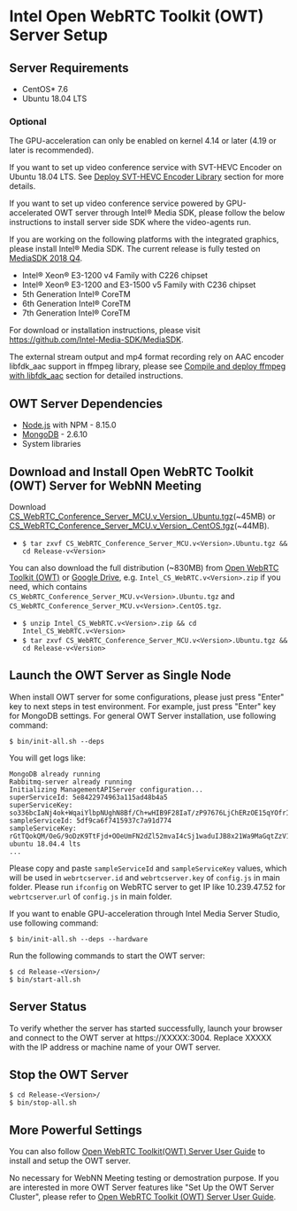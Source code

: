 # Intel Open WebRTC Toolkit (OWT) Server Setup

## Server Requirements

- CentOS* 7.6
- Ubuntu 18.04 LTS

### Optional

The GPU-acceleration can only be enabled on kernel 4.14 or later (4.19 or later is recommended).

If you want to set up video conference service with SVT-HEVC Encoder on Ubuntu 18.04 LTS. See [Deploy SVT-HEVC Encoder Library](https://software.intel.com/sites/products/documentation/webrtc/conference/#Conferencesection2_3_6) section for more details.

If you want to set up video conference service powered by GPU-accelerated OWT server through Intel® Media SDK, please follow the below instructions to install server side SDK where the video-agents run.

If you are working on the following platforms with the integrated graphics, please install Intel® Media SDK. The current release is fully tested on [MediaSDK 2018 Q4](https://github.com/Intel-Media-SDK/MediaSDK/releases/tag/intel-mediasdk-18.4.0).

- Intel® Xeon® E3-1200 v4 Family with C226 chipset
- Intel® Xeon® E3-1200 and E3-1500 v5 Family with C236 chipset
- 5th Generation Intel® CoreTM
- 6th Generation Intel® CoreTM
- 7th Generation Intel® CoreTM

For download or installation instructions, please visit https://github.com/Intel-Media-SDK/MediaSDK.

The external stream output and mp4 format recording rely on AAC encoder libfdk_aac support in ffmpeg library, please see [Compile and deploy ffmpeg with libfdk_aac](https://software.intel.com/sites/products/documentation/webrtc/conference/#Conferencesection2_3_5) section for detailed instructions.

## OWT Server Dependencies

- [Node.js](http://nodejs.org/)	with NPM - 8.15.0
- [MongoDB](http://mongodb.org) -	2.6.10
- System libraries

## Download and Install Open WebRTC Toolkit (OWT) Server for WebNN Meeting

Download [CS_WebRTC_Conference_Server_MCU.v_Version_.Ubuntu.tgz](https://drive.google.com/file/d/1Ru2MLM82TfrzjUKfRq0ySHSDPSj8bJwJ/view?usp=sharing)(~45MB) or [CS_WebRTC_Conference_Server_MCU.v_Version_.CentOS.tgz](https://drive.google.com/file/d/1m7ynhq6AvaFwXPAbFaTAop3TWgajb5Pi/view?usp=sharing)(~44MB).

- `$ tar zxvf CS_WebRTC_Conference_Server_MCU.v<Version>.Ubuntu.tgz && cd Release-v<Version>`

You can also download the full distribution (~830MB) from [Open WebRTC Toolkit (OWT)](https://software.intel.com/zh-cn/webrtc-sdk) or [Google Drive](https://drive.google.com/file/d/18Ev_p0pf4-B9cLHC54uOdVDFogtxdm5A/view?usp=sharing), e.g. `Intel_CS_WebRTC.v<Version>.zip` if you need, which contains `CS_WebRTC_Conference_Server_MCU.v<Version>.Ubuntu.tgz` and `CS_WebRTC_Conference_Server_MCU.v<Version>.CentOS.tgz`.

- `$ unzip Intel_CS_WebRTC.v<Version>.zip && cd Intel_CS_WebRTC.v<Version>`
- `$ tar zxvf CS_WebRTC_Conference_Server_MCU.v<Version>.Ubuntu.tgz && cd Release-v<Version>`

## Launch the OWT Server as Single Node

When install OWT server for some configurations, please just press "Enter" key to next steps in test environment. For example, just press "Enter" key for MongoDB settings. For general OWT Server installation, use following command:

`$ bin/init-all.sh --deps`

You will get logs like:

```
MongoDB already running
Rabbitmq-server already running
Initializing ManagementAPIServer configuration...
superServiceId: 5e8422974963a115ad48b4a5
superServiceKey: so336bcIaNj4ok+WqaiYlbpNUghN8Bf/Ch+wHIB9F28IaT/zP97676LjChERzOE15qYOfrICVkffVDRbE/XqIYfdMTJKZOPuy5dWlHeIG3wGefbWoFntMecd8XrFSU9rZWUb/x6g+lnlctfYKgOK8V1QKuPS1Uk/6mzmkGwAet8=
sampleServiceId: 5df9ca6f7415937c7a91d774
sampleServiceKey: rGtTQokQM/OeG/9oDzK9TtFjd+OOeUmFN2dZl52mvaI4cSj1waduIJB8x21Wa9MaGqtZzV1KTWBvr7heBIgSjQjQyeBWI0RFzCTSyhFtd9jmZ994xE50Gkmb2zxkQYALef8oj8do3gT/cWfOfgq1zPooCkRtbMK1xm44Avduyj4=
ubuntu 18.04.4 lts
...
```

Please copy and paste `sampleServiceId` and `sampleServiceKey` values, which will be used in `webrtcserver.id` and `webrtcserver.key` of `config.js` in main folder. Please run `ifconfig` on WebRTC server to get IP like 10.239.47.52 for `webrtcserver`.`url` of `config.js` in main folder.

If you want to enable GPU-acceleration through Intel Media Server Studio, use following command:

`$ bin/init-all.sh --deps --hardware`

Run the following commands to start the OWT server:

```
$ cd Release-<Version>/
$ bin/start-all.sh
```

## Server Status

To verify whether the server has started successfully, launch your browser and connect to the OWT server at https://XXXXX:3004. Replace XXXXX with the IP address or machine name of your OWT server.

## Stop the OWT Server

```
$ cd Release-<Version>/
$ bin/stop-all.sh
```

## More Powerful Settings

You can also follow [Open WebRTC Toolkit(OWT) Server User Guide](https://software.intel.com/sites/products/documentation/webrtc/conference/) to install and setup the OWT server.

No necessary for WebNN Meeting testing or demostration purpose. If you are interested in more OWT Server features like "Set Up the OWT Server Cluster", please refer to [Open WebRTC Toolkit (OWT) Server User Guide](https://software.intel.com/sites/products/documentation/webrtc/conference/).
